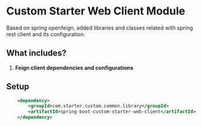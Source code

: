 # Custom Starter Web Client Module

Based on spring openfeign, added libraries and classes related with spring rest client and its configuration.

## What includes?
1. **Feign client dependencies and configurations**

## Setup

```xml
    <dependency>
        <groupId>com.starter.custom.common.library</groupId>
        <artifactId>spring-boot-custom-starter-web-client</artifactId>
    </dependency>
```